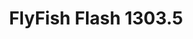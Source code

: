 ---
color: green
category: Motors
group: undefined
visible: true
order: 2
title: FlyFish Flash 1303.5
link: https://www.racedayquads.com/products/flyfishrc-flash-1303-5-5500kv-micro-motor?keyword=1303.5
img: /uploads/builds/3s-4s-micro/motors-flyfish-flash-1303-5.webp
text: The FlyFish Flash series covers motors from small motors for 3" builds to 7", with a  unique matte finish. I really like the style they're going for, and the motors themselves are pretty beefy as well
info: $12.90;1303.5;4500/5500kv;7.5g
---